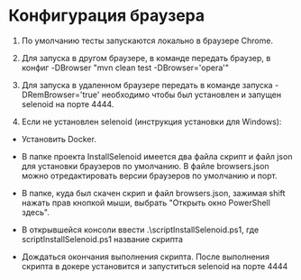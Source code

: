 # Конфигурация браузера

1. По умолчанию тесты запускаются локально в браузере Chrome.
   
2. Для запуска в другом браузере, в команде передать браузер, в конфиг -DBrowser "mvn clean test -DBrowser='opera'"
   
3. Для запуска в удаленном браузере передать в команде запуска -DRemBrowser='true' необходимо чтобы был установлен и запущен selenoid на порте 4444. 
   
4. Если не установлен selenoid (инструкция установки для Windows):
  * Установить Docker.
  * В папке проекта InstallSelenoid имеется два файла скрипт и файл json для установки браузеров по умолчанию. В файле
browsers.json можно отредактировать версии браузеров по умолчанию и порт.
    
 * В папке, куда был скачен скрип и файл browsers.json, зажимая shift нажать прав кнопкой мыши,
   выбрать "Открыть окно PowerShell здесь".
 
 * В открывшейся консоли ввести .\scriptInstallSelenoid.ps1, где scriptInstallSelenoid.ps1 название скрипта
 
 * Дождаться окончания выполнения скрипта. 
   После выполнения скрипта в докере установится и запуститься selenoid на порте 4444
